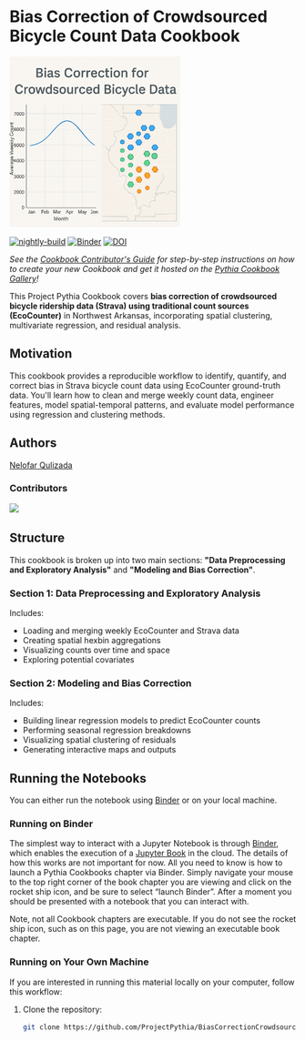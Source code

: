 # Bias Correction of Crowdsourced Bicycle Count Data Cookbook

<img src="thumbnails/biascorr_thumbnail.png" alt="thumbnail" width="300"/>

[![nightly-build](https://github.com/ProjectPythia/cookbook-template/actions/workflows/nightly-build.yaml/badge.svg)](https://github.com/ProjectPythia/cookbook-template/actions/workflows/nightly-build.yaml)
[![Binder](https://binder.projectpythia.org/badge_logo.svg)](https://binder.projectpythia.org/v2/gh/ProjectPythia/BiasCorrectionCrowdsourcedData-cookbook/main?labpath=notebooks)
[![DOI](https://zenodo.org/badge/475509405.svg)](https://zenodo.org/badge/latestdoi/475509405)

_See the [Cookbook Contributor's Guide](https://projectpythia.org/cookbook-guide) for step-by-step instructions on how to create your new Cookbook and get it hosted on the [Pythia Cookbook Gallery](https://cookbooks.projectpythia.org)!_

This Project Pythia Cookbook covers **bias correction of crowdsourced bicycle ridership data (Strava) using traditional count sources (EcoCounter)** in Northwest Arkansas, incorporating spatial clustering, multivariate regression, and residual analysis.

## Motivation

This cookbook provides a reproducible workflow to identify, quantify, and correct bias in Strava bicycle count data using EcoCounter ground-truth data. You'll learn how to clean and merge weekly count data, engineer features, model spatial-temporal patterns, and evaluate model performance using regression and clustering methods.

## Authors

[Nelofar Qulizada](https://github.com/nqulizada835)

### Contributors

<a href="https://github.com/ProjectPythia/cookbook-template/graphs/contributors">
  <img src="https://contrib.rocks/image?repo=ProjectPythia/cookbook-template" />
</a>

## Structure

This cookbook is broken up into two main sections: **"Data Preprocessing and Exploratory Analysis"** and **"Modeling and Bias Correction"**.

### Section 1: Data Preprocessing and Exploratory Analysis

Includes:
- Loading and merging weekly EcoCounter and Strava data
- Creating spatial hexbin aggregations
- Visualizing counts over time and space
- Exploring potential covariates

### Section 2: Modeling and Bias Correction

Includes:
- Building linear regression models to predict EcoCounter counts
- Performing seasonal regression breakdowns
- Visualizing spatial clustering of residuals
- Generating interactive maps and outputs

## Running the Notebooks

You can either run the notebook using [Binder](https://binder.projectpythia.org/) or on your local machine.

### Running on Binder

The simplest way to interact with a Jupyter Notebook is through
[Binder](https://binder.projectpythia.org/), which enables the execution of a
[Jupyter Book](https://jupyterbook.org) in the cloud. The details of how this works are not
important for now. All you need to know is how to launch a Pythia
Cookbooks chapter via Binder. Simply navigate your mouse to
the top right corner of the book chapter you are viewing and click
on the rocket ship icon, and be sure to select
“launch Binder”. After a moment you should be presented with a
notebook that you can interact with.

Note, not all Cookbook chapters are executable. If you do not see
the rocket ship icon, such as on this page, you are not viewing an
executable book chapter.

### Running on Your Own Machine

If you are interested in running this material locally on your computer, follow this workflow:

1. Clone the repository:
   ```bash
   git clone https://github.com/ProjectPythia/BiasCorrectionCrowdsourcedData-cookbook.git
